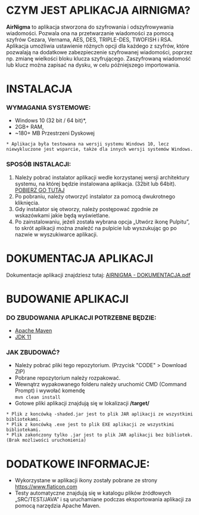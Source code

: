 
# CZYM JEST APLIKACJA AIRNIGMA?
**AirNigma** to aplikacja stworzona do szyfrowania i odszyfrowywania wiadomości. Pozwala ona na przetwarzanie wiadomości za pomocą szyfrów Cezara, Vernama, AES, DES, TRIPLE-DES, TWOFISH i RSA.
Aplikacja umożliwia ustawienie różnych opcji dla każdego z szyfrów, które pozwalają na dodatkowe zabezpieczenie szyfrowanej wiadomości, poprzez np. zmianę wielkości bloku klucza szyfrującego.
Zaszyfrowaną wiadomość lub klucz można zapisać na dysku, w celu późniejszego importowania.


# INSTALACJA
### WYMAGANIA SYSTEMOWE:
   - Windows 10 (32 bit / 64 bit)*,
   - 2GB+ RAM,
   - ~180+ MB Przestrzeni Dyskowej

`* Aplikacja była testowana na wersji systemu Windows 10, lecz niewykluczone jest wsparcie, także dla innych wersji systemów Windows.`

### SPOSÓB INSTALACJI:
1.	Należy pobrać instalator aplikacji wedle korzystanej wersji architektury systemu, na której będzie instalowana aplikacja. (32bit lub 64bit). [POBIERZ GO TUTAJ](https://github.com/scraft-official/AIRNIGMA-AIRTEAM/releases/latest)
2.	Po pobraniu, należy otworzyć instalator za pomocą dwukrotnego kliknięcia.
3.	Gdy instalator się otworzy, należy postępować zgodnie ze wskazówkami jakie będą wyświetlane.
4.	Po zainstalowaniu, jeżeli została wybrana opcja „Utwórz ikonę Pulpitu”, to skrót aplikacji można znaleźć na pulpicie lub wyszukując go po nazwie w wyszukiwarce aplikacji.

# DOKUMENTACJA APLIKACJI
Dokumentacje aplikacji znajdziesz tutaj: [AIRNIGMA - DOKUMENTACJA.pdf](https://github.com/scraft-official/AIRNIGMA-AIRTEAM/files/8192467/AIRNIGMA.-.DOKUMENTACJA.pdf)

# BUDOWANIE APLIKACJI
### DO ZBUDOWANIA APLIKACJI POTRZEBNE BĘDZIE:
   - [Apache Maven](https://maven.apache.org/download.cgi)
   - [JDK 11](https://www.oracle.com/pl/java/technologies/javase/jdk11-archive-downloads.html)

### JAK ZBUDOWAĆ?
   - Należy pobrać pliki tego repozytorium. (Przycisk "CODE" > Download ZIP)
   - Pobrane repozytorium należy rozpakować.
   - Wewnątrz wypakowanego folderu należy uruchomić CMD (Command Prompt) i wywołać komendę\
   ```mvn clean install```
   - Gotowe pliki aplikacji znajdują się w lokalizacji **/target/**
   
   `* Plik z koncówką -shaded.jar jest to plik JAR aplikacji ze wszystkimi bibliotekami.`\
   `* Plik z koncówką .exe jest to plik EXE aplikacji ze wszystkimi bibliotekami.`\
   `* Plik zakończony tylko .jar jest to plik JAR aplikacji bez bibliotek. (Brak możliwości uruchomienia)`

# DODATKOWE INFORMACJE:
* Wykorzystane w aplikacji ikony zostały pobrane ze strony https://www.flaticon.com
* Testy automatyczne znajdują się w katalogu plików źródłowych „SRC/TEST/JAVA” i są uruchamiane podczas eksportowania aplikacji za pomocą narzędzia Apache Maven.
